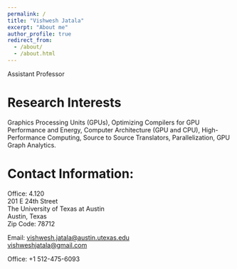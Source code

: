 ```yaml
---
permalink: /
title: "Vishwesh Jatala"
excerpt: "About me"
author_profile: true
redirect_from: 
  - /about/
  - /about.html
---
```

Assistant Professor

Research Interests
======
Graphics Processing Units (GPUs), Optimizing  Compilers  for  GPU  Performance  and  Energy,
Computer  Architecture  (GPU  and  CPU), High-Performance Computing, Source to Source Translators, Parallelization, GPU Graph Analytics.


Contact Information:
======
Office: 4.120  
201 E 24th Street  
The University of Texas at Austin  
Austin, Texas  
Zip Code: 78712  

Email: <vishwesh.jatala@austin.utexas.edu>  
<vishweshjatala@gmail.com>    

Office: +1 512-475-6093

